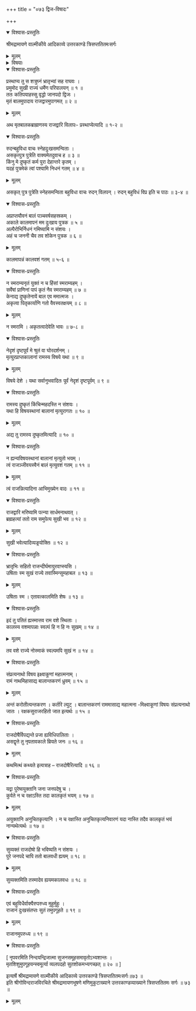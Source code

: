 +++
title = "०७३ द्विज-विषादः"

+++

<details open><summary>विश्वास-प्रस्तुतिः</summary>

श्रीमद्रामायणे वाल्मीकीये आदिकाव्ये उत्तरकाण्डे त्रिसप्ततितमःसर्गः
</details>

<details><summary>मूलम्</summary>

श्रीमद्रामायणे वाल्मीकीये आदिकाव्ये उत्तरकाण्डे त्रिसप्ततितमःसर्गः
</details>

<details><summary>विषयाः</summary>

कदाचन केनचिज् जन-पद-वासिना वृद्ध-द्विजेन  
मृत-पुत्रादानेन राज-द्वारम् एत्य  
निज-बाल-पुत्र-मृतेः  
राज-दोष-मूलकत्वाक्रोशन-पूर्वकं दुःखाद् उच्चै रोदनम् ॥ १ ॥
</details>

<details open><summary>विश्वास-प्रस्तुतिः</summary>

प्रस्थाप्य तु स शत्रुघ्नं भ्रातृभ्यां सह राघवः ।  
प्रमुमोद सुखी राज्यं धर्मेण परिपालयन् ॥ १ ॥  
ततः कतिपयाहस्सु वृद्धो जानपदो द्विजः ।  
मृतं बालमुपादाय राजद्वारमुपागमत् ॥ २ ॥
</details>

<details><summary>मूलम्</summary>

प्रस्थाप्य तु स शत्रुघ्नं भ्रातृभ्यां सह राघवः ।  
प्रमुमोद सुखी राज्यं धर्मेण परिपालयन् ॥ १ ॥  
ततः कतिपयाहस्सु वृद्धो जानपदो द्विजः ।  
मृतं बालमुपादाय राजद्वारमुपागमत् ॥ २ ॥
</details>

अथ मृतबालकब्राह्मणस्य राजद्वारि विलापः- प्रस्थाप्येत्यादि ॥ १-२ ॥

<details open><summary>विश्वास-प्रस्तुतिः</summary>

रुदन्बहुविधा वाचः स्नेहदुःखसमन्विताः ।  
असकृत्पुत्र पुत्रेति वाक्यमेतदुवाच ह ॥ ३ ॥  
किंनु मे दुष्कृतं कर्म पुरा देहान्तरे कृतम् ।  
यदहं पुत्रमेकं त्वां पश्यामि निधनं गतम् ॥ ४ ॥
</details>

<details><summary>मूलम्</summary>

रुदन्बहुविधा वाचः स्नेहदुःखसमन्विताः ।  
असकृत्पुत्र पुत्रेति वाक्यमेतदुवाच ह ॥ ३ ॥  
किंनु मे दुष्कृतं कर्म पुरा देहान्तरे कृतम् ।  
यदहं पुत्रमेकं त्वां पश्यामि निधनं गतम् ॥ ४ ॥
</details>

असकृत् पुत्र पुत्रेति स्नेहसमन्विता बहुविधा वाचः रुदन् विलपन् । रुदन् बहुविधं विप्र इति च पाठः ॥ ३-४ ॥

<details open><summary>विश्वास-प्रस्तुतिः</summary>

अप्राप्तयौवनं बालं पञ्चवर्षसहस्रकम् ।  
अकाले कालमापनं मम दुःखाय पुत्रक ॥ ५ ॥  
अल्पैरोभिर्निधनं गमिष्यामि न संशयः ।  
अहं च जननी चैव तव शोकेन पुत्रक ॥ ६ ॥
</details>

<details><summary>मूलम्</summary>

अप्राप्तयौवनं बालं पञ्चवर्षसहस्रकम् ।  
अकाले कालमापनं मम दुःखाय पुत्रक ॥ ५ ॥  
अल्पैरोभिर्निधनं गमिष्यामि न संशयः ।  
अहं च जननी चैव तव शोकेन पुत्रक ॥ ६ ॥
</details>

कालमापन्नं कालवशं गतम् ॥ ५-६ ॥

<details open><summary>विश्वास-प्रस्तुतिः</summary>

न स्मराम्यनृतं युक्तं न च हिंसां स्मराम्यहम् ।  
सर्वेषां प्राणिनां पापं कृतं नैव स्मराम्यहम् ॥ ७ ॥  
केनाद्य दुष्कृतेनायें बाल एव ममात्मजः ।  
अकृत्वा पितृकार्याणि गतो वैवस्वतक्षयम् ॥ ८ ॥
</details>

<details><summary>मूलम्</summary>

न स्मराम्यनृतं युक्तं न च हिंसां स्मराम्यहम् ।  
सर्वेषां प्राणिनां पापं कृतं नैव स्मराम्यहम् ॥ ७ ॥  
केनाद्य दुष्कृतेनायें बाल एव ममात्मजः ।  
अकृत्वा पितृकार्याणि गतो वैवस्वतक्षयम् ॥ ८ ॥
</details>

न स्मरामि । अकृतत्वादेवेति भावः ॥ ७-८ ॥

<details open><summary>विश्वास-प्रस्तुतिः</summary>

नेदृशं दृष्टपूर्वं मे श्रुतं वा घोरदर्शनम् ।  
मृत्युरप्राप्तकालानां रामस्य विषये यथा ॥ ९ ॥
</details>

<details><summary>मूलम्</summary>

नेदृशं दृष्टपूर्वं मे श्रुतं वा घोरदर्शनम् ।  
मृत्युरप्राप्तकालानां रामस्य विषये यथा ॥ ९ ॥
</details>

विषये देशे । यथा सर्वानुभवादितः पूर्वं नेदृशं दृष्टपूर्वम् ॥ ९ ॥

<details open><summary>विश्वास-प्रस्तुतिः</summary>

रामस्य दुष्कृतं किंचिन्महदस्ति न संशयः ।  
यथा हि विषयस्थानां बालानां मृत्युरागतः ॥ १० ॥
</details>

<details><summary>मूलम्</summary>

रामस्य दुष्कृतं किंचिन्महदस्ति न संशयः ।  
यथा हि विषयस्थानां बालानां मृत्युरागतः ॥ १० ॥
</details>

अद्य तु रामस्य दुष्कृतमित्यादि ॥ १० ॥

<details open><summary>विश्वास-प्रस्तुतिः</summary>

न ह्यन्यविषयस्थानां बालानां मृत्युतो भयम् ।  
त्वं राजञ्जीवयस्वैनं बालं मृत्युवशं गतम् ॥ ११ ॥
</details>

<details><summary>मूलम्</summary>

न ह्यन्यविषयस्थानां बालानां मृत्युतो भयम् ।  
त्वं राजञ्जीवयस्वैनं बालं मृत्युवशं गतम् ॥ ११ ॥
</details>

त्वं राजन्नित्यादिना आभिमुख्येन वादः ॥ ११ ॥

<details open><summary>विश्वास-प्रस्तुतिः</summary>

राजद्वारि मरिष्यामि पत्न्या सार्धमनाथवत् ।  
ब्रह्महत्यां ततो राम समुपेत्य सुखी भव ॥ १२ ॥
</details>

<details><summary>मूलम्</summary>

राजद्वारि मरिष्यामि पत्न्या सार्धमनाथवत् ।  
ब्रह्महत्यां ततो राम समुपेत्य सुखी भव ॥ १२ ॥
</details>

सुखी भवेत्यादिव्यङ्र्योक्तिः ॥ १२ ॥

<details open><summary>विश्वास-प्रस्तुतिः</summary>

भ्रातृभिः सहितो राजन्दीर्घमायुरवाप्स्यसि ।  
उषिताः स्म सुखं राज्ये तवास्मिन्सुमहाबल ॥ १३ ॥
</details>

<details><summary>मूलम्</summary>

भ्रातृभिः सहितो राजन्दीर्घमायुरवाप्स्यसि ।  
उषिताः स्म सुखं राज्ये तवास्मिन्सुमहाबल ॥ १३ ॥
</details>

उषिताः स्म । एतावत्कालमिति शेषः ॥ १३ ॥

<details open><summary>विश्वास-प्रस्तुतिः</summary>

इदं तु पतितं ह्यस्मात्तव राम वशे स्थिताः ।  
कालस्य वशमापन्नाः स्वल्पं हि न हि नः सुखम् ॥ १४ ॥
</details>

<details><summary>मूलम्</summary>

इदं तु पतितं ह्यस्मात्तव राम वशे स्थिताः ।  
कालस्य वशमापन्नाः स्वल्पं हि न हि नः सुखम् ॥ १४ ॥
</details>

तव वशे राज्ये नोस्माकं स्वल्पमपि सुखं न ॥ १४ ॥

<details open><summary>विश्वास-प्रस्तुतिः</summary>

संप्रत्यनाथो विषय इक्ष्वाकूणां महात्मनाम् ।  
रामं नाथमिहासाद्य बालान्तकरणं ध्रुवम् ॥ १५ ॥
</details>

<details><summary>मूलम्</summary>

संप्रत्यनाथो विषय इक्ष्वाकूणां महात्मनाम् ।  
रामं नाथमिहासाद्य बालान्तकरणं ध्रुवम् ॥ १५ ॥
</details>

अन्तं करोतीत्यन्तकरण । कर्तरि ल्युट् । बालान्तकरणं राममासाद्य महात्मना -मिक्ष्वाकूणां विषयः संप्रत्यनाथो जातः । रक्षकसुराजरहितो जात इत्यर्थः ॥ १५ ॥

<details open><summary>विश्वास-प्रस्तुतिः</summary>

राजदोषैर्विपद्यन्ते प्रजा ह्यविधिपालिताः ।  
असद्वृत्ते तु नृपतावकाले म्रियते जनः ॥ १६ ॥
</details>

<details><summary>मूलम्</summary>

राजदोषैर्विपद्यन्ते प्रजा ह्यविधिपालिताः ।  
असद्वृत्ते तु नृपतावकाले म्रियते जनः ॥ १६ ॥
</details>

कथमित्थं कथ्यते इत्यत्राह – राजदोषैरित्यादि ॥ १६ ॥

<details open><summary>विश्वास-प्रस्तुतिः</summary>

यद्वा पुरेष्वयुक्तानि जना जनपदेषु च ।  
कुर्वते न च रक्षाऽस्ति तदा कालकृतं भयम् ॥ १७ ॥
</details>

<details><summary>मूलम्</summary>

यद्वा पुरेष्वयुक्तानि जना जनपदेषु च ।  
कुर्वते न च रक्षाऽस्ति तदा कालकृतं भयम् ॥ १७ ॥
</details>

अयुक्तानि अनुचितकृत्यानि । न च रक्षास्ति अनुचितकृत्यनिवारणं यदा नास्ति तदैव कालकृतं भयं नान्यथेत्यर्थः ॥ १७ ॥

<details open><summary>विश्वास-प्रस्तुतिः</summary>

सुव्यक्तं राजदोषो हि भविष्यति न संशयः ।  
पुरे जनपदे चापि ततो बालवधी ह्ययम् ॥ १८ ॥
</details>

<details><summary>मूलम्</summary>

सुव्यक्तं राजदोषो हि भविष्यति न संशयः ।  
पुरे जनपदे चापि ततो बालवधी ह्ययम् ॥ १८ ॥
</details>

सुव्यक्तमिति तस्मादेव ह्ययमकालवधः ॥ १८ ॥

<details open><summary>विश्वास-प्रस्तुतिः</summary>

एवं बहुविधैर्वाक्यैरुपरुध्य मुहुर्मुहुः ।  
राजानं दुःखसंतप्तः सुतं तमुपगूहते ॥ १९ ॥
</details>

<details><summary>मूलम्</summary>

एवं बहुविधैर्वाक्यैरुपरुध्य मुहुर्मुहुः ।  
राजानं दुःखसंतप्तः सुतं तमुपगूहते ॥ १९ ॥
</details>

राजानमुपरुध्य ॥ १९ ॥

<details open><summary>विश्वास-प्रस्तुतिः</summary>

\[ नृपवरमिति निन्दयन्द्रिजात्मा सुजनसमूहसमावृतोऽभ्यशान्तः ।  
मृतशिशुमुपगूहयन्स्वमूर्त्या व्यलपदहो सुतशोकमभ्यगच्छत् ॥ २० ॥ \]  
  
इत्यार्षे श्रीमद्रामायणे वाल्मीकीये आदिकाव्ये उत्तरकाण्डे त्रिसप्ततितमःसर्गः॥७३ ॥  
इति श्रीगोविन्दराजविरचिते श्रीमद्रामायणभूषणे मणिमुकुटाख्याने उत्तरकाण्डव्याख्याने त्रिसप्ततितमः सर्गः ॥ ७३ ॥
</details>

<details><summary>मूलम्</summary>

\[ नृपवरमिति निन्दयन्द्रिजात्मा सुजनसमूहसमावृतोऽभ्यशान्तः ।  
मृतशिशुमुपगूहयन्स्वमूर्त्या व्यलपदहो सुतशोकमभ्यगच्छत् ॥ २० ॥ \]  
  
इत्यार्षे श्रीमद्रामायणे वाल्मीकीये आदिकाव्ये उत्तरकाण्डे त्रिसप्ततितमःसर्गः॥७३ ॥  
इति श्रीगोविन्दराजविरचिते श्रीमद्रामायणभूषणे मणिमुकुटाख्याने उत्तरकाण्डव्याख्याने त्रिसप्ततितमः सर्गः ॥ ७३ ॥
</details>

